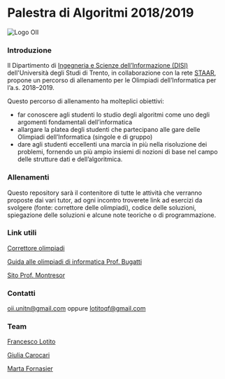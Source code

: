# Palestra di Algoritmi 2018/2019

![Logo OII](https://training.olinfo.it/custom_images/logo.png)

### Introduzione
Il Dipartimento di [Ingegneria e Scienze dell’Informazione (DISI)](https://www.disi.unitn.it/ "DISI") dell'Università degli Studi di Trento, in collaborazione con la rete [STAAR](http://www.staarr.it/ "STAAR"), propone un percorso di allenamento per le Olimpiadi dell’Informatica per l’a.s. 2018–2019.

Questo percorso di allenamento ha molteplici obiettivi:
* far conoscere agli studenti lo studio degli algoritmi come uno degli argomenti fondamentali dell’informatica
* allargare la platea degli studenti che partecipano alle gare delle Olimpiadi dell’Informatica (singole e di gruppo)
* dare agli studenti eccellenti una marcia in più nella risoluzione dei problemi, fornendo un più ampio insiemi di nozioni di base nel campo delle strutture dati e dell’algoritmica.

### Allenamenti
Questo repository sarà il contenitore di tutte le attività che verranno proposte dai vari tutor, ad ogni incontro troverete link ad esercizi da svolgere (fonte: correttore delle olimpiadi), codice delle soluzioni, spiegazione delle soluzioni e alcune note teoriche o di programmazione.

### Link utili
[Correttore olimpiadi](https://training.olinfo.it/ "Correttore olimpiadi")

[Guida alle olimpiadi di informatica Prof. Bugatti](https://www.imparando.net/sito/olimpiadi_di_informatica/guida_quinta_edizione.pdf "Guida olimpiadi")

[Sito Prof. Montresor](http://cricca.disi.unitn.it/montresor/ "Sito Montresor")

### Contatti

oii.unitn@gmail.com oppure lotitoqf@gmail.com

### Team

[Francesco Lotito](https://github.com/FraLotito)

[Giulia Carocari](https://github.com/geeooleea)

[Marta Fornasier](https://github.com/MartaFornasier)
